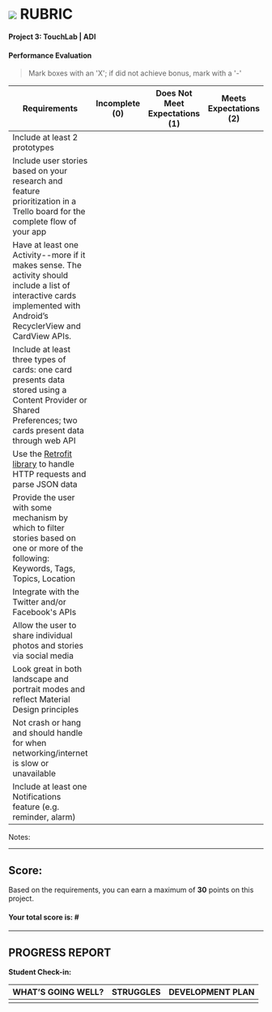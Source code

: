 # ![](https://ga-dash.s3.amazonaws.com/production/assets/logo-9f88ae6c9c3871690e33280fcf557f33.png) RUBRIC
**Project 3: TouchLab | ADI** 	 						


#### Performance Evaluation
> Mark boxes with an 'X'; if did not achieve bonus, mark with a '-'

| Requirements | Incomplete (0) | Does Not Meet Expectations (1) | Meets Expectations (2) | Exceeds Expectations (3) |
|---|---|---|---|---|
| Include at least 2 prototypes | | | | n/a |
| Include user stories based on your research and feature prioritization in a Trello board for the complete flow of your app | | | | |
| Have at least one Activity--more if it makes sense. The activity should include a list of interactive cards implemented with Android’s RecyclerView and CardView APIs. | | | |  |
| Include at least three types of cards: one card presents data stored using a Content Provider or Shared Preferences; two cards present data through web API | | |  | |
| Use the [Retrofit library](https://square.github.io/retrofit/) to handle HTTP requests and parse JSON data | | |  |  |
| Provide the user with some mechanism by which to filter stories based on one or more of the following: Keywords, Tags, Topics, Location | | |  |  |
| Integrate with the Twitter and/or Facebook's APIs | | |  | n/a |
| Allow the user to share individual photos and stories via social media | | |  | |
| Look great in both landscape and portrait modes and reflect Material Design principles | | |  | |
| Not crash or hang and should handle for when networking/internet is slow or unavailable | | |  | |
| Include at least one Notifications feature (e.g. reminder, alarm) | | |  | n/a |





Notes:

<!-- Example: Your getting the hang of this!  Be sure to practice proper indentation and spacing.  Nice work! -->

---

## Score:
Based on the requirements, you can earn a maximum of  **30**  points on this project.

#### Your total score is: **#**


---

<!--  This should be filled out for each student individually for project three -->

## PROGRESS REPORT
**Student Check-in:**

|WHAT’S GOING WELL?|STRUGGLES|DEVELOPMENT PLAN|
|---|---|---|
| | | |
